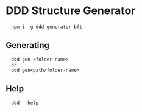 # DDD Structure Generator

```shell
  npm i -g ddd-generator-bft
```


## Generating

```shell
  ddd gen <folder-name>
  or
  ddd gen<path/folder-name>
```


## Help

```shell
  ddd --help
```
	
